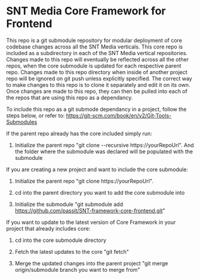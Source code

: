 # SNT Media Core Framework for Frontend

This repo is a git submodule repository for modular deployment of core codebase changes across all the SNT Media verticals. This core repo is included as a subdirectory in each of the SNT Media vertical repositories. Changes made to this repo will eventually be reflected across all the other repos, when the core submodule is updated for each respective parent repo. Changes made to this repo directory when inside of another project repo will be ignored on git push unless explicitly specified. The correct way to make changes to this repo is to clone it separately and edit it on its own. Once changes are made to this repo, they can then be pulled into each of the repos that are using this repo as a dependancy.


To include this repo as a git submode dependancy in a project, follow the steps below, or refer to: https://git-scm.com/book/en/v2/Git-Tools-Submodules


If the parent repo already has the core included simply run:

1. Initialize the parent repo "git clone --recursive https://yourRepoUrl". And the folder where the submodule was declared will be populated with the submodule


If you are creating a new project and want to include the core submodule:

1. Initialize the parent repo "git clone https://yourRepoUrl".

2. cd into the parent directory you want to add the core submodule into

3. Initialize the submodule "git submodule add https://github.com/passit/SNT-framework-core-frontend.git"


If you want to update to the latest version of Core Framework in your project that already includes core:

1. cd into the core submodule directory

2. Fetch the latest updates to the core "git fetch"

3. Merge the updated changes into the parent project "git merge origin/submodule branch you want to merge from"
